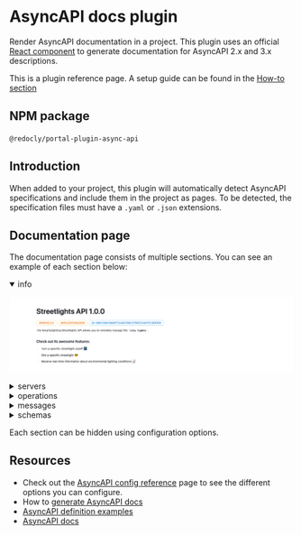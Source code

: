 # AsyncAPI docs plugin

Render AsyncAPI documentation in a project. This plugin uses an official <a href="https://github.com/asyncapi/asyncapi-react" target="_blank">React component</a> to generate documentation for AsyncAPI 2.x and 3.x descriptions.

This is a plugin reference page. A setup guide can be found in the [How-to section](../../../../content/api-docs/add-asyncapi-docs.md)

## NPM package

`@redocly/portal-plugin-async-api`

## Introduction

When added to your project, this plugin will automatically detect AsyncAPI specifications and include them in the project as pages.
To be detected, the specification files must have a `.yaml` or `.json` extensions.

## Documentation page

The documentation page consists of multiple sections.
You can see an example of each section below:

<details open="true">
<summary>info</summary>

![Info section of AsyncAPI documentation page](./images/asyncapi-info-section.png)
</details>

<details>
<summary>servers</summary>

![Servers section of AsyncAPI documentation page](./images/asyncapi-servers-section.png)
</details>

<details>
<summary>operations</summary>

![Operations section of AsyncAPI documentation page](./images/asyncapi-operations-section.png)
</details>

<details>
<summary>messages</summary>

![Messages section of AsyncAPI documentation page](./images/asyncapi-messages-section.png)
</details>

<details>
<summary>schemas</summary>

![Schemas section of AsyncAPI documentation page](./images/asyncapi-schemas-section.png)
</details>

Each section can be hidden using configuration options.

## Resources

* Check out the [AsyncAPI config reference](../../../../config/asyncapi.md) page to see the different options you can configure.
* How to [generate AsyncAPI docs](../../../../content/api-docs/add-asyncapi-docs.md)
* [AsyncAPI definition examples](https://github.com/asyncapi/spec/tree/master/examples)
* [AsyncAPI docs](https://www.asyncapi.com/docs)
